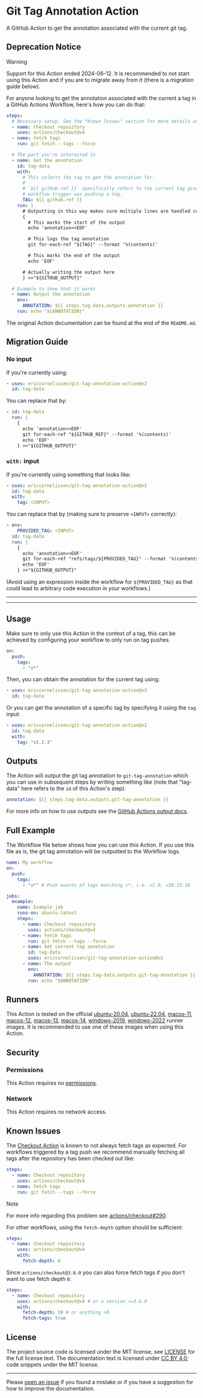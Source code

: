 <!-- SPDX-License-Identifier: CC-BY-4.0 -->

# Git Tag Annotation Action

A GitHub Action to get the annotation associated with the current git tag.

## Deprecation Notice

> [!WARNING]
> Support for this Action ended 2024-06-12. It is recommended to not start using
> this Action and if you are to migrate away from it (there is a migration guide
> below).

For anyone looking to get the annotation associated with the current a tag in a
GitHub Actions Workflow, here's how you can do that:

```yaml
steps:
  # Necessary setup. See the "Known Issues" section for more details on this.
  - name: Checkout repository
    uses: actions/checkout@v4
  - name: Fetch tags
    run: git fetch --tags --force

  # The part you're interested in
  - name: Get the annotation
    id: tag-data
    with:
      # This selects the tag to get the annotation for.
      #
      # `${{ github.ref }}` specifically refers to the current tag given the
      # workflow trigger was pushing a tag.
      TAG: ${{ github.ref }}
    run: |
      # Outputting in this way makes sure multiple lines are handled correctly
      {
        # This marks the start of the output
        echo 'annotation<<EOF'

        # This logs the tag annotation
        git for-each-ref "${TAG}" --format '%(contents)'

        # This marks the end of the output
        echo 'EOF'

      # Actually writing the output here
      } >>"${GITHUB_OUTPUT}"

  # Example to show that it works
  - name: Output the annotation
    env:
      ANNOTATION: ${{ steps.tag-data.outputs.annotation }}
    run: echo "${ANNOTATION}"
```

The original Action documentation can be found at the end of the `README.md`.

## Migration Guide

### No input

If you're currently using:

```yaml
- uses: ericcornelissen/git-tag-annotation-action@v2
  id: tag-data
```

You can replace that by:

```yaml
- id: tag-data
  run: |
    {
      echo 'annotation<<EOF'
      git for-each-ref "${GITHUB_REF}" --format '%(contents)'
      echo 'EOF'
    } >>"${GITHUB_OUTPUT}"
```

### `with:` input

If you're currently using something that looks like:

```yaml
- uses: ericcornelissen/git-tag-annotation-action@v2
  id: tag-data
  with:
    tag: <INPUT>
```

You can replace that by (making sure to preserve `<INPUT>` correctly):

```yaml
- env:
    PROVIDED_TAG: <INPUT>
  id: tag-data
  run: |
    {
      echo 'annotation<<EOF'
      git for-each-ref "refs/tags/${PROVIDED_TAG}" --format '%(contents)'
      echo 'EOF'
    } >>"${GITHUB_OUTPUT}"
```

(Avoid using an expression inside the workflow for `${PROVIDED_TAG}` as that
could lead to arbitrary code execution in your workflows.)

---
---

## Usage

Make sure to only use this Action in the context of a tag, this can be achieved
by configuring your workflow to only run on tag pushes.

```yaml
on:
  push:
    tags:
      - "v*"
```

Then, you can obtain the annotation for the current tag using:

```yaml
- uses: ericcornelissen/git-tag-annotation-action@v2
  id: tag-data
```

Or you can get the annotation of a specific tag by specifying it using the `tag`
input:

```yaml
- uses: ericcornelissen/git-tag-annotation-action@v2
  id: tag-data
  with:
    tag: "v1.2.3"
```

## Outputs

The Action will output the git tag annotation to `git-tag-annotation` which you
can use in subsequent steps by writing something like (note that "tag-data" here
refers to the `id` of this Action's step):

```yaml
annotation: ${{ steps.tag-data.outputs.git-tag-annotation }}
```

For more info on how to use outputs see the [GitHub Actions output docs].

## Full Example

The Workflow file below shows how you can use this Action. If you use this file
as is, the git tag annotation will be outputted to the Workflow logs.

```yaml
name: My workflow
on:
  push:
    tags:
      - "v*" # Push events of tags matching v*, i.e. v1.0, v20.15.10

jobs:
  example:
    name: Example job
    runs-on: ubuntu-latest
    steps:
      - name: Checkout repository
        uses: actions/checkout@v4
      - name: Fetch tags
        run: git fetch --tags --force
      - name: Get current tag annotation
        id: tag-data
        uses: ericcornelissen/git-tag-annotation-action@v2
      - name: The output
        env:
          ANNOTATION: ${{ steps.tag-data.outputs.git-tag-annotation }}
        run: echo "$ANNOTATION"
```

## Runners

This Action is tested on the official [ubuntu-20.04], [ubuntu-22.04],
[macos-11], [macos-12], [macos-13], [macos-14], [windows-2019], [windows-2022]
runner images. It is recommended to use one of these images when using this
Action.

[macos-11]: https://github.com/actions/runner-images/blob/main/images/macos/macos-11-Readme.md
[macos-12]: https://github.com/actions/runner-images/blob/main/images/macos/macos-12-Readme.md
[macos-13]: https://github.com/actions/runner-images/blob/main/images/macos/macos-13-Readme.md
[macos-14]: https://github.com/actions/runner-images/blob/main/images/macos/macos-14-Readme.md
[ubuntu-20.04]: https://github.com/actions/runner-images/blob/main/images/ubuntu/Ubuntu2004-Readme.md
[ubuntu-22.04]: https://github.com/actions/runner-images/blob/main/images/ubuntu/Ubuntu2204-Readme.md
[windows-2019]: https://github.com/actions/runner-images/blob/main/images/windows/Windows2019-Readme.md
[windows-2022]: https://github.com/actions/runner-images/blob/main/images/windows/Windows2022-Readme.md

## Security

### Permissions

This Action requires no [permissions].

### Network

This Action requires no network access.

## Known Issues

The [Checkout Action] is known to not always fetch tags as expected. For
workflows triggered by a tag push we recommend manually fetching all tags after
the repository has been checked out like:

```yaml
steps:
  - name: Checkout repository
    uses: actions/checkout@v4
  - name: Fetch tags
    run: git fetch --tags --force
```

> [!NOTE]
> For more info regarding this problem see [actions/checkout#290].

For other workflows, using the `fetch-depth` option should be sufficient:

```yaml
steps:
  - name: Checkout repository
    uses: actions/checkout@v4
    with:
      fetch-depth: 0
```

Since `actions/checkout@3.6.0` you can also force fetch tags if you don't want
to use fetch depth `0`:

```yaml
steps:
  - name: Checkout repository
    uses: actions/checkout@v4 # or a version >=3.6.0
    with:
      fetch-depth: 10 # or anything >0
      fetch-tags: true
```

## License

The project source code is licensed under the MIT license, see [LICENSE] for the
full license text. The documentation text is licensed under [CC BY 4.0]; code
snippets under the MIT license.

---

Please [open an issue] if you found a mistake or if you have a suggestion for
how to improve the documentation.

[actions/checkout#290]: https://github.com/actions/checkout/issues/290
[cc by 4.0]: https://creativecommons.org/licenses/by/4.0/
[checkout action]: https://github.com/actions/checkout
[github actions output docs]: https://help.github.com/en/actions/reference/contexts-and-expression-syntax-for-github-actions#steps-context
[license]: ./LICENSE
[open an issue]: https://github.com/ericcornelissen/git-tag-annotation-action/issues/new
[permissions]: https://docs.github.com/en/actions/using-workflows/workflow-syntax-for-github-actions#permissions
